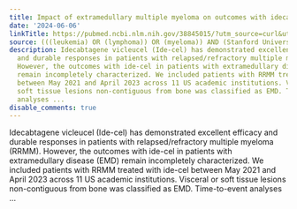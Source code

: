 ```yaml
---
title: Impact of extramedullary multiple myeloma on outcomes with idecabtagene vicleucel
date: '2024-06-06'
linkTitle: https://pubmed.ncbi.nlm.nih.gov/38845015/?utm_source=curl&utm_medium=rss&utm_campaign=pubmed-2&utm_content=1Rkszs2HVZ2RHP33OibaNFew6VK-LzjJWTD4GwmLlk8B-wCceh&fc=20220923065203&ff=20240607181446&v=2.18.0.post9+e462414
source: (((leukemia) OR (lymphoma)) OR (myeloma)) AND (Stanford University[Affiliation])
description: Idecabtagene vicleucel (Ide-cel) has demonstrated excellent efficacy
  and durable responses in patients with relapsed/refractory multiple myeloma (RRMM).
  However, the outcomes with ide-cel in patients with extramedullary disease (EMD)
  remain incompletely characterized. We included patients with RRMM treated with ide-cel
  between May 2021 and April 2023 across 11 US academic institutions. Visceral or
  soft tissue lesions non-contiguous from bone was classified as EMD. Time-to-event
  analyses ...
disable_comments: true
---
```

Idecabtagene vicleucel (Ide-cel) has demonstrated excellent efficacy and durable responses in patients with relapsed/refractory multiple myeloma (RRMM). However, the outcomes with ide-cel in patients with extramedullary disease (EMD) remain incompletely characterized. We included patients with RRMM treated with ide-cel between May 2021 and April 2023 across 11 US academic institutions. Visceral or soft tissue lesions non-contiguous from bone was classified as EMD. Time-to-event analyses ...